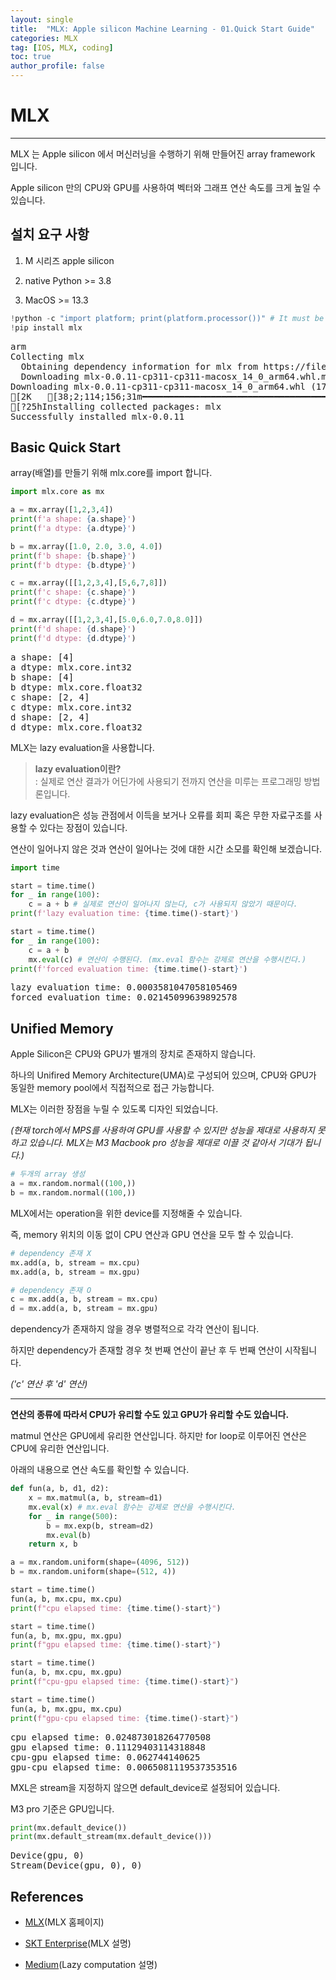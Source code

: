 ```yaml
---
layout: single
title:  "MLX: Apple silicon Machine Learning - 01.Quick Start Guide"
categories: MLX
tag: [IOS, MLX, coding]
toc: true
author_profile: false
---
```


<head>
  <style>
    table.dataframe {
      white-space: normal;
      width: 100%;
      height: 240px;
      display: block;
      overflow: auto;
      font-family: Arial, sans-serif;
      font-size: 0.9rem;
      line-height: 20px;
      text-align: center;
      border: 0px !important;
    }

    table.dataframe th {
      text-align: center;
      font-weight: bold;
      padding: 8px;
    }

    table.dataframe td {
      text-align: center;
      padding: 8px;
    }

    table.dataframe tr:hover {
      background: #b8d1f3; 
    }

    .output_prompt {
      overflow: auto;
      font-size: 0.9rem;
      line-height: 1.45;
      border-radius: 0.3rem;
      -webkit-overflow-scrolling: touch;
      padding: 0.8rem;
      margin-top: 0;
      margin-bottom: 15px;
      font: 1rem Consolas, "Liberation Mono", Menlo, Courier, monospace;
      color: $code-text-color;
      border: solid 1px $border-color;
      border-radius: 0.3rem;
      word-break: normal;
      white-space: pre;
    }

  .dataframe tbody tr th:only-of-type {
      vertical-align: middle;
  }

  .dataframe tbody tr th {
      vertical-align: top;
  }

  .dataframe thead th {
      text-align: center !important;
      padding: 8px;
  }

  .page__content p {
      margin: 0 0 0px !important;
  }

  .page__content p > strong {
    font-size: 0.8rem !important;
  }

  </style>
</head>


# MLX

---

   

MLX 는 Apple silicon 에서 머신러닝을 수행하기 위해 만들어진 array framework 입니다.   

Apple silicon 만의 CPU와 GPU를 사용하여 벡터와 그래프 연산 속도를 크게 높일 수 있습니다.   


## 설치 요구 사항

1. M 시리즈 apple silicon

2. native Python >= 3.8

3. MacOS >= 13.3



```python
!python -c "import platform; print(platform.processor())" # It must be arm
!pip install mlx
```

<pre>
arm
Collecting mlx
  Obtaining dependency information for mlx from https://files.pythonhosted.org/packages/8f/e7/40e631abca0823399ad5f89e2fd849393d7e6a8f3efd2cf1a3ef4ceb0df0/mlx-0.0.11-cp311-cp311-macosx_14_0_arm64.whl.metadata
  Downloading mlx-0.0.11-cp311-cp311-macosx_14_0_arm64.whl.metadata (4.9 kB)
Downloading mlx-0.0.11-cp311-cp311-macosx_14_0_arm64.whl (17.1 MB)
[2K   [38;2;114;156;31m━━━━━━━━━━━━━━━━━━━━━━━━━━━━━━━━━━━━━━━━[0m [32m17.1/17.1 MB[0m [31m5.9 MB/s[0m eta [36m0:00:00[0m[36m0:00:01[0mm eta [36m0:00:01[0m
[?25hInstalling collected packages: mlx
Successfully installed mlx-0.0.11
</pre>
## Basic Quick Start


   

array(배열)를 만들기 위해 mlx.core를 import 합니다.



```python
import mlx.core as mx

a = mx.array([1,2,3,4])
print(f'a shape: {a.shape}')
print(f'a dtype: {a.dtype}')

b = mx.array([1.0, 2.0, 3.0, 4.0])
print(f'b shape: {b.shape}')
print(f'b dtype: {b.dtype}')

c = mx.array([[1,2,3,4],[5,6,7,8]])
print(f'c shape: {c.shape}')
print(f'c dtype: {c.dtype}')

d = mx.array([[1,2,3,4],[5.0,6.0,7.0,8.0]])
print(f'd shape: {d.shape}')
print(f'd dtype: {d.dtype}')
```

<pre>
a shape: [4]
a dtype: mlx.core.int32
b shape: [4]
b dtype: mlx.core.float32
c shape: [2, 4]
c dtype: mlx.core.int32
d shape: [2, 4]
d dtype: mlx.core.float32
</pre>
MLX는 lazy evaluation을 사용합니다.

> **lazy evaluation이란?**   
> : 실제로 연산 결과가 어딘가에 사용되기 전까지 연산을 미루는 프로그래밍 방법론입니다.

   

lazy evaluation은 성능 관점에서 이득을 보거나 오류를 회피 혹은 무한 자료구조를 사용할 수 있다는 장점이 있습니다.

   

연산이 일어나지 않은 것과 연산이 일어나는 것에 대한 시간 소모를 확인해 보겠습니다.



```python
import time

start = time.time()
for _ in range(100):
    c = a + b # 실제로 연산이 일어나지 않는다, c가 사용되지 않았기 때문이다.
print(f'lazy evaluation time: {time.time()-start}')

start = time.time()
for _ in range(100):
    c = a + b
    mx.eval(c) # 연산이 수행된다. (mx.eval 함수는 강제로 연산을 수행시킨다.)
print(f'forced evaluation time: {time.time()-start}')
```

<pre>
lazy evaluation time: 0.0003581047058105469
forced evaluation time: 0.02145099639892578
</pre>
## Unified Memory


   

Apple Silicon은 CPU와 GPU가 별개의 장치로 존재하지 않습니다.   

하나의 Unifired Memory Architecture(UMA)로 구성되어 있으며, CPU와 GPU가 동일한 memory pool에서 직접적으로 접근 가능합니다.   

MLX는 이러한 장점을 누릴 수 있도록 디자인 되었습니다.   

   

*(현재 torch에서 MPS를 사용하여 GPU를 사용할 수 있지만 성능을 제대로 사용하지 못하고 있습니다. MLX는 M3 Macbook pro 성능을 제대로 이끌 것 같아서 기대가 됩니다.)*



```python
# 두개의 array 생성
a = mx.random.normal((100,))
b = mx.random.normal((100,))
```

MLX에서는 operation을 위한 device를 지정해줄 수 있습니다.   

즉, memory 위치의 이동 없이 CPU 연산과 GPU 연산을 모두 할 수 있습니다.



```python
# dependency 존재 X
mx.add(a, b, stream = mx.cpu)
mx.add(a, b, stream = mx.gpu)

# dependency 존재 O
c = mx.add(a, b, stream = mx.cpu)
d = mx.add(a, b, stream = mx.gpu)
```

dependency가 존재하지 않을 경우 병렬적으로 각각 연산이 됩니다.   

하지만 dependency가 존재할 경우 첫 번째 연산이 끝난 후 두 번째 연산이 시작됩니다.   

*('c' 연산 후 'd' 연산)*



---



**연산의 종류에 따라서 CPU가 유리할 수도 있고 GPU가 유리할 수도 있습니다.**   

matmul 연산은 GPU에세 유리한 연산입니다. 하지만 for loop로 이루어진 연산은 CPU에 유리한 연산입니다.   

   

아래의 내용으로 연산 속도를 확인할 수 있습니다.



```python
def fun(a, b, d1, d2):
    x = mx.matmul(a, b, stream=d1)
    mx.eval(x) # mx.eval 함수는 강제로 연산을 수행시킨다.
    for _ in range(500):
        b = mx.exp(b, stream=d2)
        mx.eval(b)
    return x, b

a = mx.random.uniform(shape=(4096, 512))
b = mx.random.uniform(shape=(512, 4))

start = time.time()
fun(a, b, mx.cpu, mx.cpu)
print(f"cpu elapsed time: {time.time()-start}")

start = time.time()
fun(a, b, mx.gpu, mx.gpu)
print(f"gpu elapsed time: {time.time()-start}")

start = time.time()
fun(a, b, mx.cpu, mx.gpu)
print(f"cpu-gpu elapsed time: {time.time()-start}")

start = time.time()
fun(a, b, mx.gpu, mx.cpu)
print(f"gpu-cpu elapsed time: {time.time()-start}")
```

<pre>
cpu elapsed time: 0.024873018264770508
gpu elapsed time: 0.11129403114318848
cpu-gpu elapsed time: 0.062744140625
gpu-cpu elapsed time: 0.0065081119537353516
</pre>
MXL은 stream을 지정하지 않으면 default_device로 설정되어 있습니다.   

M3 pro 기준은 GPU입니다.



```python
print(mx.default_device())
print(mx.default_stream(mx.default_device()))
```

<pre>
Device(gpu, 0)
Stream(Device(gpu, 0), 0)
</pre>
## References


* [MLX](https://ml-explore.github.io/mlx/build/html/index.html)(MLX 홈페이지)   

* [SKT Enterprise](https://www.sktenterprise.com/bizInsight/blogDetail/dev/8107)(MLX 설명)   

* [Medium](https://medium.com/sjk5766/lazy-evaluation%EC%9D%84-%EC%95%8C%EC%95%84%EB%B3%B4%EC%9E%90-411651d5227b)(Lazy computation 설명)

